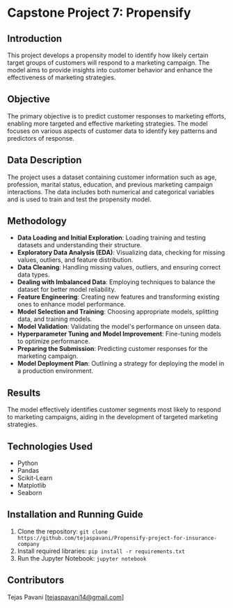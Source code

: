 
# Capstone Project 7: Propensify

## Introduction
This project develops a propensity model to identify how likely certain target groups of customers will respond to a marketing campaign. The model aims to provide insights into customer behavior and enhance the effectiveness of marketing strategies.

## Objective
The primary objective is to predict customer responses to marketing efforts, enabling more targeted and effective marketing strategies. The model focuses on various aspects of customer data to identify key patterns and predictors of response.

## Data Description
The project uses a dataset containing customer information such as age, profession, marital status, education, and previous marketing campaign interactions. The data includes both numerical and categorical variables and is used to train and test the propensity model.

## Methodology
- **Data Loading and Initial Exploration**: Loading training and testing datasets and understanding their structure.
- **Exploratory Data Analysis (EDA)**: Visualizing data, checking for missing values, outliers, and feature distribution.
- **Data Cleaning**: Handling missing values, outliers, and ensuring correct data types.
- **Dealing with Imbalanced Data**: Employing techniques to balance the dataset for better model reliability.
- **Feature Engineering**: Creating new features and transforming existing ones to enhance model performance.
- **Model Selection and Training**: Choosing appropriate models, splitting data, and training models.
- **Model Validation**: Validating the model's performance on unseen data.
- **Hyperparameter Tuning and Model Improvement**: Fine-tuning models to optimize performance.
- **Preparing the Submission**: Predicting customer responses for the marketing campaign.
- **Model Deployment Plan**: Outlining a strategy for deploying the model in a production environment.

## Results
The model effectively identifies customer segments most likely to respond to marketing campaigns, aiding in the development of targeted marketing strategies.

## Technologies Used
- Python
- Pandas
- Scikit-Learn
- Matplotlib
- Seaborn

## Installation and Running Guide
1. Clone the repository: `git clone https://github.com/tejaspavani/Propensify-project-for-insurance-company`
2. Install required libraries: `pip install -r requirements.txt`
3. Run the Jupyter Notebook: `jupyter notebook`

## Contributors
Tejas Pavani [tejaspavani14@gmail.com]



